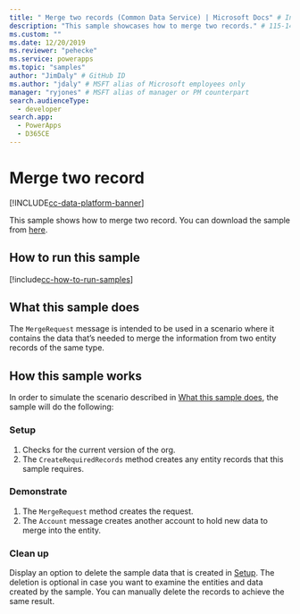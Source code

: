 ```yaml
---
title: " Merge two records (Common Data Service) | Microsoft Docs" # Intent and product brand in a unique string of 43-59 chars including spaces
description: "This sample showcases how to merge two records." # 115-145 characters including spaces. This abstract displays in the search result.
ms.custom: ""
ms.date: 12/20/2019
ms.reviewer: "pehecke"
ms.service: powerapps
ms.topic: "samples"
author: "JimDaly" # GitHub ID
ms.author: "jdaly" # MSFT alias of Microsoft employees only
manager: "ryjones" # MSFT alias of manager or PM counterpart
search.audienceType: 
  - developer
search.app: 
  - PowerApps
  - D365CE
---
```


# Merge two record

[!INCLUDE[cc-data-platform-banner](../../../../includes/cc-data-platform-banner.md)]

This sample shows how to merge two record. You can download the sample from [here](https://github.com/microsoft/PowerApps-Samples/tree/master/cds/orgsvc/C%23/MergeTwoRecords).

## How to run this sample

[!include[cc-how-to-run-samples](../../includes/cc-how-to-run-samples.md)]

## What this sample does

The `MergeRequest` message is intended to be used in a scenario where it contains the data that’s needed to merge the information from two entity records of the same type.

## How this sample works

In order to simulate the scenario described in [What this sample does](#what-this-sample-does), the sample will do the following:

### Setup

1. Checks for the current version of the org.
2. The `CreateRequiredRecords` method creates any entity records that this sample requires.

### Demonstrate

1. The `MergeRequest` method creates the request. 
2. The `Account` message creates another account to hold new data to merge into the entity.


### Clean up

Display an option to delete the sample data that is created in [Setup](#setup). The deletion is optional in case you want to examine the entities and data created by the sample. You can manually delete the records to achieve the same result.

